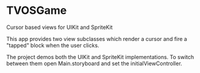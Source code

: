 # TVOSGame
Cursor based views for UIKit and SpriteKit

This app provides two view subclasses which render a cursor and fire a "tapped" block when the user clicks. 

The project demos both the UIKit and SpriteKit implementations. To switch between them open Main.storyboard and set the initialViewController.


